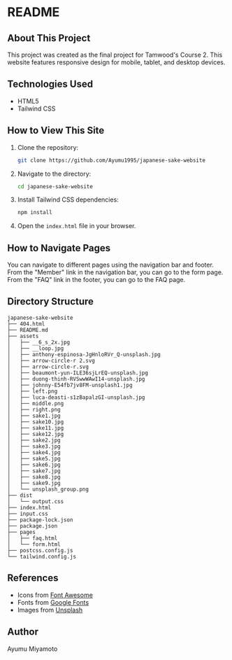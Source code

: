 # README

## About This Project

This project was created as the final project for Tamwood's Course 2. This website features responsive design for mobile, tablet, and desktop devices.

## Technologies Used

- HTML5
- Tailwind CSS

## How to View This Site

1. Clone the repository:
   ```bash
   git clone https://github.com/Ayumu1995/japanese-sake-website
   ```
2. Navigate to the directory:
   ```bash
   cd japanese-sake-website
   ```
3. Install Tailwind CSS dependencies:
   ```bash
   npm install
   ```
4. Open the `index.html` file in your browser.

## How to Navigate Pages

You can navigate to different pages using the navigation bar and footer. From the "Member" link in the navigation bar, you can go to the form page. From the "FAQ" link in the footer, you can go to the FAQ page.

## Directory Structure

```
japanese-sake-website
├── 404.html
├── README.md
├── assets
│   ├── __6_s_2x.jpg
│   ├── __loop.jpg
│   ├── anthony-espinosa-JgHnloRVr_Q-unsplash.jpg
│   ├── arrow-circle-r 2.svg
│   ├── arrow-circle-r.svg
│   ├── beaumont-yun-ILE36sjLrEQ-unsplash.jpg
│   ├── duong-thinh-RVSwwWAwI14-unsplash.jpg
│   ├── johnny-E54fb7jv8FM-unsplash1.jpg
│   ├── left.png
│   ├── luca-deasti-s1zBapalzGI-unsplash.jpg
│   ├── middle.png
│   ├── right.png
│   ├── sake1.jpg
│   ├── sake10.jpg
│   ├── sake11.jpg
│   ├── sake12.jpg
│   ├── sake2.jpg
│   ├── sake3.jpg
│   ├── sake4.jpg
│   ├── sake5.jpg
│   ├── sake6.jpg
│   ├── sake7.jpg
│   ├── sake8.jpg
│   ├── sake9.jpg
│   └── unsplash_group.png
├── dist
│   └── output.css
├── index.html
├── input.css
├── package-lock.json
├── package.json
├── pages
│   ├── faq.html
│   └── form.html
├── postcss.config.js
└── tailwind.config.js
```

## References

- Icons from [Font Awesome](https://fontawesome.com/)
- Fonts from [Google Fonts](https://fonts.google.com/)
- Images from [Unsplash](https://unsplash.com/)

## Author

Ayumu Miyamoto
